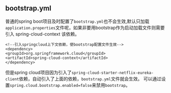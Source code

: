 ## bootstrap.yml

普通的spring boot项目及时配置了`bootstrap.yml`也不会生效,默认只加载`application.properties`文件呢，如果非要用bootstrap作为启动加载文件则需要引入 spring-cloud-context 该依赖。

```
<!--引入springcloud上下文依赖，使bootstrap配置文件生效-->  
<dependency>  
<groupId>org.springframework.cloud</groupId>  
<artifactId>spring-cloud-context</artifactId>  
</dependency>
```

但是spring cloud项目因为引入了`spring-cloud-starter-netflix-eureka-client`依赖，自动引入了上面的依赖，`bootstrap.yml`文件就会生效。
可以通过设置`spring.cloud.bootstrap.enabled=false`来禁用`bootstrap`。
